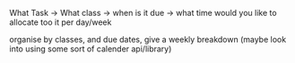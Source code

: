 What Task -> What class -> when is it due -> what time would you like to allocate too it per day/week

organise by classes, and due dates, give a weekly breakdown (maybe look into using some sort of calender api/library)